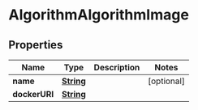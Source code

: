

# AlgorithmAlgorithmImage


## Properties

| Name | Type | Description | Notes |
|------------ | ------------- | ------------- | -------------|
|**name** | [**String**](String.md) |  |  [optional] |
|**dockerURI** | [**String**](String.md) |  |  |



